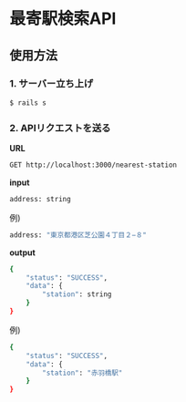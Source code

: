 # 最寄駅検索API

## 使用方法

### 1. サーバー立ち上げ

```bash
$ rails s
```

### 2. APIリクエストを送る

**URL**

```bash
GET http://localhost:3000/nearest-station
``` 

**input**

```bash
address: string
```

例)

```bash
address: "東京都港区芝公園４丁目２−８"
```

**output**

```bash
{
    "status": "SUCCESS",
    "data": {
        "station": string
    }
}
```

例)

```bash
{
    "status": "SUCCESS",
    "data": {
        "station": "赤羽橋駅"
    }
}
```
